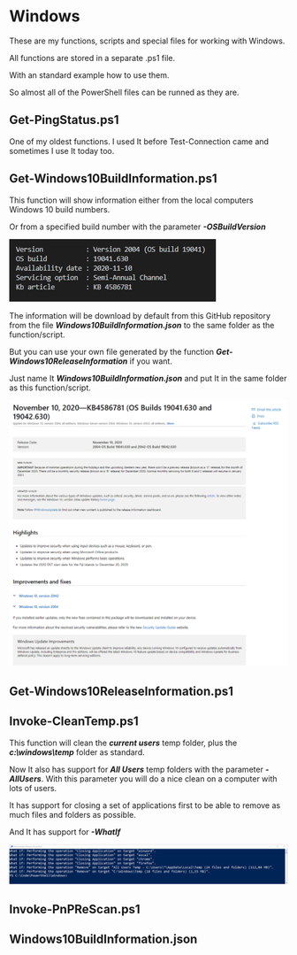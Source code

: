 # Windows

These are my functions, scripts and special files for working with Windows.

All functions are stored in a separate .ps1 file.

With an standard example how to use them.

So almost all of the PowerShell files can be runned as they are.

Get-PingStatus.ps1
------------------
One of my oldest functions.
I used It before Test-Connection came and sometimes I use It today too.

Get-Windows10BuildInformation.ps1
---------------------------------
This function will show information either from the local computers Windows 10 build numbers.

Or from a specified build number with the parameter ***-OSBuildVersion***

![alt text](https://github.com/FredrikWall/PowerShell/blob/master/Windows/Pictures/Get-Windows10BuildInformation01.png?raw=true)

The information will be download by default from this GitHub repository from the file ***Windows10BuildInformation.json*** to the same folder
as the function/script.

But you can use your own file generated by the function ***Get-Windows10ReleaseInformation*** if you want.

Just name It ***Windows10BuildInformation.json*** and put It in the same folder as this function/script.

![alt text](https://github.com/FredrikWall/PowerShell/blob/master/Windows/Pictures/Get-Windows10BuildInformation02.png?raw=true)

Get-Windows10ReleaseInformation.ps1
-----------------------------------

Invoke-CleanTemp.ps1
--------------------
This function will clean the ***current users*** temp folder, plus the ***c:\windows\temp*** folder as standard.

Now It also has support for ***All Users*** temp folders with the parameter ***-AllUsers***.
With this parameter you will do a nice clean on a computer with lots of users.

It has support for closing a set of applications first to be able to remove as much files and folders as possible.

And It has support for ***-WhatIf***

![alt text](https://github.com/FredrikWall/PowerShell/blob/master/Windows/Pictures/Invoke-CleanTemp.png?raw=true)

Invoke-PnPReScan.ps1
--------------------

Windows10BuildInformation.json
------------------------------

